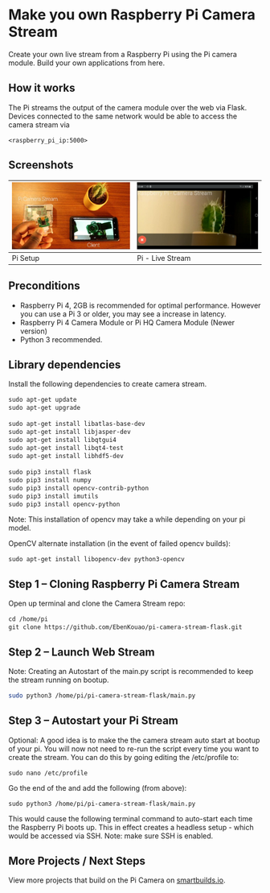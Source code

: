# Make you own Raspberry Pi Camera Stream

Create your own live stream from a Raspberry Pi using the Pi camera module. Build your own applications from here.

## How it works
The Pi streams the output of the camera module over the web via Flask. Devices connected to the same network would be able to access the camera stream via

```
<raspberry_pi_ip:5000>
```

## Screenshots
| ![Setup](readme/pi-stream-client.jpg) | ![Live Pi Camera Stream](readme/pi-stream-screen-capture.jpg) |
| ------------------------------------- | ------------------------------------------------------------- |
| Pi Setup                              | Pi - Live Stream                                              |

## Preconditions

* Raspberry Pi 4, 2GB is recommended for optimal performance. However you can use a Pi 3 or older, you may see a increase in latency.
* Raspberry Pi 4 Camera Module or Pi HQ Camera Module (Newer version)
* Python 3 recommended.

## Library dependencies
Install the following dependencies to create camera stream.

```
sudo apt-get update
sudo apt-get upgrade

sudo apt-get install libatlas-base-dev
sudo apt-get install libjasper-dev
sudo apt-get install libqtgui4
sudo apt-get install libqt4-test
sudo apt-get install libhdf5-dev

sudo pip3 install flask
sudo pip3 install numpy
sudo pip3 install opencv-contrib-python
sudo pip3 install imutils
sudo pip3 install opencv-python

```

Note: This installation of opencv may take a while depending on your pi model.

OpenCV alternate installation (in the event of failed opencv builds):

```
sudo apt-get install libopencv-dev python3-opencv
```

## Step 1 – Cloning Raspberry Pi Camera Stream
Open up terminal and clone the Camera Stream repo:

```
cd /home/pi
git clone https://github.com/EbenKouao/pi-camera-stream-flask.git
```

## Step 2 – Launch Web Stream

Note: Creating an Autostart of the main.py script is recommended to keep the stream running on bootup.
```bash cd modules
sudo python3 /home/pi/pi-camera-stream-flask/main.py
```

## Step 3 – Autostart your Pi Stream

Optional: A good idea is to make the the camera stream auto start at bootup of your pi. You will now not need to re-run the script every time you want to create the stream. You can do this by going editing the /etc/profile to:

```
sudo nano /etc/profile
```

Go the end of the and add the following (from above):

```
sudo python3 /home/pi/pi-camera-stream-flask/main.py
```

This would cause the following terminal command to auto-start each time the Raspberry Pi boots up. This in effect creates a headless setup - which would be accessed via SSH.
Note: make sure SSH is enabled.

## More Projects / Next Steps
View more projects that build on the Pi Camera on [smartbuilds.io](https://smartbuilds.io).
